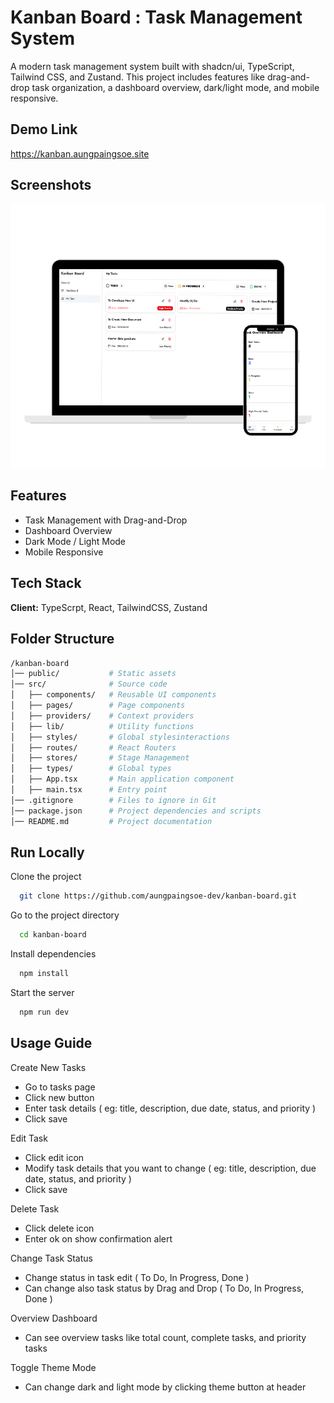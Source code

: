 
# Kanban Board : Task Management System 

A modern task management system built with shadcn/ui, TypeScript, Tailwind CSS, and Zustand. This project includes features like drag-and-drop task organization, a dashboard overview, dark/light mode, and mobile responsive.
## Demo Link

https://kanban.aungpaingsoe.site




## Screenshots

![App Screenshot](https://github.com/aungpaingsoe-dev/kanban-board/blob/main/public/Responsive%20Frame.png?raw=true)


## Features

- Task Management with Drag-and-Drop
- Dashboard Overview
- Dark Mode / Light Mode
- Mobile Responsive


## Tech Stack

**Client:** TypeScrpt, React, TailwindCSS, Zustand





## Folder Structure

```bash
/kanban-board
│── public/           # Static assets
│── src/              # Source code
│   ├── components/   # Reusable UI components
│   ├── pages/        # Page components     
│   ├── providers/    # Context providers
│   ├── lib/          # Utility functions
│   ├── styles/       # Global stylesinteractions
│   ├── routes/       # React Routers
│   ├── stores/       # Stage Management
│   ├── types/        # Global types
│   ├── App.tsx       # Main application component
│   ├── main.tsx      # Entry point
│── .gitignore        # Files to ignore in Git
│── package.json      # Project dependencies and scripts
│── README.md         # Project documentation

```

## Run Locally

Clone the project

```bash
  git clone https://github.com/aungpaingsoe-dev/kanban-board.git
```

Go to the project directory

```bash
  cd kanban-board
```

Install dependencies

```bash
  npm install
```

Start the server

```bash
  npm run dev
```

## Usage Guide

Create New Tasks

- Go to tasks page
- Click new button
- Enter task details ( eg: title, description, due date, status, and priority )
- Click save 

Edit Task

- Click edit icon 
- Modify task details that you want to change ( eg: title, description, due date, status, and priority )
- Click save 

Delete Task 

- Click delete icon
- Enter ok on show confirmation alert 

Change Task Status 

- Change status in task edit ( To Do, In Progress, Done )
- Can change also task status by Drag and Drop  ( To Do, In Progress, Done )

Overview Dashboard 

- Can see overview tasks like total count, complete tasks, and priority tasks

Toggle Theme Mode 

- Can change dark and light mode by clicking theme button at header 
